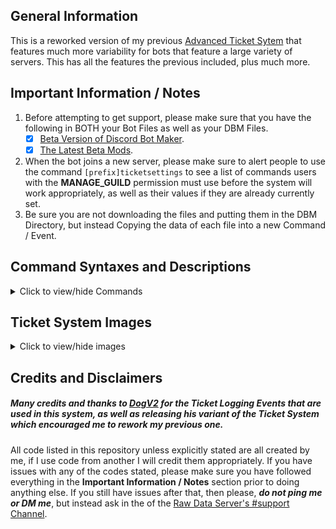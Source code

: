 ## General Information    
This is a reworked version of my previous [Advanced Ticket Sytem](https://github.com/zachdoug24/dbm-projects/tree/adv_ticket_sys) that features much more variability for bots that feature a large variety of servers. This has all the features the previous included, plus much more. 

## Important Information / Notes    

1. Before attempting to get support, please make sure that you have the following in BOTH your Bot Files as well as your DBM Files.
    - [x] [Beta Version of Discord Bot Maker](https://dbotmaker.io/forums/threads/how-to-join-the-beta-version-for-newbies-and-more.63/).
    - [x] [The Latest Beta Mods](https://github.com/Discord-Bot-Maker-Mods/DBM-Mods/tree/beta).
2. When the bot joins a new server, please make sure to alert people to use the command `[prefix]ticketsettings` to see a list of commands users with the **MANAGE_GUILD** permission must use before the system will work appropriately, as well as their values if they are already currently set.    
3. Be sure you are not downloading the files and putting them in the DBM Directory, but instead Copying the data of each file into a new Command / Event.

## Command Syntaxes and Descriptions    
<details>
  <summary>Click to view/hide Commands</summary>
  <p>
<!--  -->
    
- **Creating a New Ticket**    
  _These commands will allow you to create a new ticket, either with no reason specified or with whatever you specify._    
  `newticket`, `new`, `createticket`, `newticket <reason>`, `new <reason>`, `createticket <reason>`    
- **Closing a Ticket** (For users with full ticket permissions)    
  _These commands must be run by users who have full permissions in the specific ticket channel this command is run in and will close the ticket after 15 minutes of no activity._    
  `closeticket`, `close`, `closeticket <reason>`, `close <reason>`    
- **Forceclosing a Ticket** (For the roles specified as support and managers)    
  _These commands will instantly close the ticket channel it is used in._    
  `forcecloseticket`, `forceclose`, `fclose`, `forcecloseticket <reason>`, `forceclose <reason>`, `fclose <reason>`    
- **Adding a User to a Ticket** (Can only done by users with full ticket permissions)    
  _This command will add a user to the ticket, either with full permissions which will enable them to do what the original creator could do, or with normal permissions which will only enable viewing and speaking in the channel. By default it adds them with normal permissions._    
  `adduser <@user>`, `adduser <@user> normal`, `adduser <@user> full`
- **Elevating the Ticket to Management Only** (For the roles specified as support and managers)    
  _This command will cause users in the designated support team role to be unable to view the ticket anymore, thus making it for management only._    
  `elevateticket`, `eticket`    
- **Claiming a Ticket** (For the roles specified as support and managers)    
  _This command will 'claim' a ticket, meaning that it is notifying the user that the member who ran the command will be the one primarily helping you with your issue. This still allows users with the support and manager roles to see and assist, however._    
  `claimticket`, `cticket`    
- **Setting the Tickets Category** (Only for users with "MANAGE_GUILD" permissions)    
  _This will setup the category that tickets are sent to once created. This MUST be a category ID and it must be valid, else everything will break._    
  `setticketcategoryid <Category ID>`, `settcatid <Category ID>`    
- **Setting the Ticket Log** (Only for users with "MANAGE_GUILD" permissions)    
  _This will set the channel that ticket creations, deletions and updates will be logged to._    
  `setticketlog <#channel-name>`, `settlog <#channel-name>`    
- **Setting the Post-Ticket Log File Log** (Only for users with "MANAGE_GUILD" permissions)    
  _This sets which channel that closed ticket logs are sent to. This channel should be private, as it could contain personal information of the user._    
  `setticketfilelog <#channel-name>`, `settfilelog <#channel-name>`    
- **Setting the Ticket Manager Role** (Only for users with "MANAGE_GUILD" permissions)    
  _This command sets the role that will act as a manager and oversee the support role._    
  `setticketmanager <Role Name>`, `settmanager <Role Name>`
- **Setting the Ticket Support Role** (Only for users with "MANAGE_GUILD" permissions)    
  _This command sets the role that will act as the support team and assist users within the tickets._    
  `setticketsupport <Role Name>`, `settsupport <Role Name>`    
- **Viewing Current Ticket Settings**    
  _It will show you the varying settings in the current server as well as their values._    
  `ticketsettings`, `tsettings`    
</p></details>
</p></details>

## Ticket System Images    
<details>
  <summary>Click to view/hide images</summary>
  <p>
<!--  -->
      
![Example 1](https://tell-me.why-am-i-he.re/SRkFx.gif "Example 1")    
![Example 2](https://tell-me.why-am-i-he.re/cRYuo.gif "Example 2")    
</p></details>
</p></details>

## Credits and Disclaimers
##### Many credits and thanks to [DogV2](https://github.com/DogV2/) for the Ticket Logging Events that are used in this system, as well as releasing his variant of the Ticket System which encouraged me to rework my previous one.    
All code listed in this repository unless explicitly stated are all created by me, if I use code from another I will credit them appropriately. If you have issues with any of the codes stated, please make sure you have followed everything in the **Important Information / Notes** section prior to doing anything else. If you still have issues after that, then please, ***do not ping me or DM me***, but instead ask in the of the [Raw Data Server's #support Channel](https://discord.gg/cW9zmCu).
